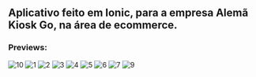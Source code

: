 ## Aplicativo feito em Ionic, para a empresa Alemã Kiosk Go, na área de ecommerce.

### Previews:

<div style="display: inline_block">
  
![10](https://user-images.githubusercontent.com/58737273/150057162-b3177555-07ab-4877-9aaa-f9210c6ffc31.png)
![1](https://user-images.githubusercontent.com/58737273/150057164-750245ba-6ba5-4a24-9540-d9cb193f7412.png)
![2](https://user-images.githubusercontent.com/58737273/150057165-3530ff3f-ff2a-4934-a979-6affb57bf1aa.png)
![3](https://user-images.githubusercontent.com/58737273/150057167-dabbaae4-d171-4943-9375-eccedd53877e.png)
![4](https://user-images.githubusercontent.com/58737273/150057168-45cfa98e-68af-4d6c-9c26-fa568e181b4b.png)
![5](https://user-images.githubusercontent.com/58737273/150057170-703b0318-9cf5-4aa9-88c9-9b3d96614be3.png)
![6](https://user-images.githubusercontent.com/58737273/150057171-b3b95a12-e24c-4755-a566-df28fc2c7bdb.png)
![7](https://user-images.githubusercontent.com/58737273/150057172-e5be0b17-40c8-4bbf-8d15-91e6f8a691f2.png)
![9](https://user-images.githubusercontent.com/58737273/150057174-04c15398-0b81-4c0f-a9c4-4e3695037c59.png)

</div>
